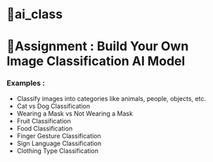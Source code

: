# 🚀ai_class

# 📒Assignment : Build Your Own Image Classification AI Model

### Examples :
- Classify images into categories like animals, people, objects, etc.
- Cat vs Dog Classification
- Wearing a Mask vs Not Wearing a Mask
- Fruit Classification
- Food Classification
- Finger Gesture Classification
- Sign Language Classification
- Clothing Type Classification
